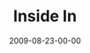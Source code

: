 ---
layout: message
category: message
series: "Inside Out"
title: "Inside In"
date: 2009-08-23-00-00
message_id: 578
audio: "http://s3.amazonaws.com/crossroadsaudiomessages/InsideOut2.mp3"
audio-duration: "40:00"
notes-description: ""
notes: "http://s3.amazonaws.com/crossroads-media/media/legacy/documents/SN_08_22-23_09.pdf"
notes-title: "Inside In (Study Notes)"
program: "http://s3.amazonaws.com/crossroads-media/media/legacy/documents/0822_23Program.pdf"
description: "Brian Tome discusses the dynamics of growth and why Crossroads is setup to be an environment of growth."
video: "https://s3.amazonaws.com/crossroadsvideomessages/InsideOut2.mp4"
video-duration: "40:00"
video-image: "http://s3.amazonaws.com/crossroads-media/images/legacy/content/InsideOut2-still.jpg"
flag: "N"
---